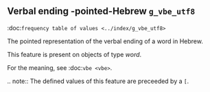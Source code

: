 Verbal ending -pointed-Hebrew ``g_vbe_utf8``
--------------------------------------------------------------------------
:doc:`frequency table of values <../index/g_vbe_utf8>`

The pointed representation of the verbal ending of a word in Hebrew.

This feature is present on objects of type *word*.

For the meaning, see :doc:`vbe <vbe>`.

.. note::
    The defined values of this feature are preceeded by a ``[``.



